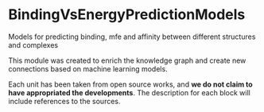 # BindingVsEnergyPredictionModels
Models for predicting binding, mfe and affinity between different structures and complexes

This module was created to enrich the knowledge graph and create new connections based on machine learning models.

Each unit has been taken from open source works, and **we do not claim to have appropriated the developments**. The description for each block will include references to the sources.

